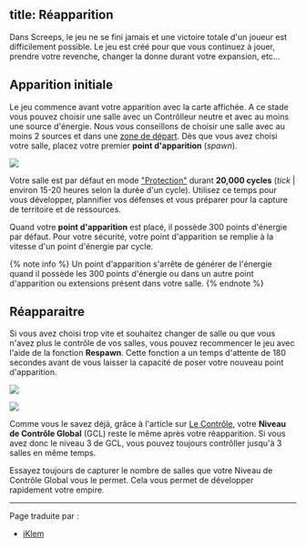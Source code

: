 title: Réapparition
---

Dans Screeps, le jeu ne se fini jamais et une victoire totale d'un joueur est difficilement possible. Le jeu est créé pour que vous continuez à jouer, prendre votre revenche, changer la donne durant votre expansion, etc...

## Apparition initiale

Le jeu commence avant votre apparition avec la carte affichée. A ce stade vous pouvez choisir une salle avec un Contrôlleur neutre et avec au moins une source d'énergie. Nous vous conseillons de choisir une salle avec au moins 2 sources et dans une [zone de départ](/start-areas.html). Dès que vous avez choisi votre salle, placez votre premier **point d'apparition** (_spawn_).

![](img/CreateSpawn.png)

Votre salle est par défaut en mode ["Protection"](/defense.html) durant **20,000 cycles** (_tick_ | environ 15-20 heures selon la durée d'un cycle). Utilisez ce temps pour vous développer, plannifier vos défenses et vous préparer pour la capture de territoire et de ressources.

Quand votre **point d'apparition** est placé, il possède 300 points d'énergie par défaut. Pour votre sécurité, votre point d'apparition se remplie à la vitesse d'un point d'énergie par cycle.

{% note info %}
Un point d'apparition s'arrête de générer de l'énergie quand il possède les 300 points d'énergie ou dans un autre point d'apparition ou extensions présent dans votre salle.
{% endnote %}

## Réapparaitre

Si vous avez choisi trop vite et souhaitez changer de salle ou que vous n'avez plus le contrôle de vos salles, vous pouvez recommencer le jeu avec l'aide de la fonction **Respawn**. Cette fonction a un temps d'attente de 180 secondes avant de vous laisser la capacité de poser votre nouveau point d'apparition.

![](img/Respawn.png)

![](img/RespawnConfirm.png)

Comme vous le savez déjà, grâce à l'article sur [Le Contrôle](/control.html), votre **Niveau de Contrôle Global** (GCL) reste le même après votre réapparition. Si vous avez donc le niveau 3 de GCL, vous pouvez toujours contrôller jusqu'à 3 salles en même temps.

Essayez toujours de capturer le nombre de salles que votre Niveau de Contrôle Global vous le permet. Cela vous permet de développer rapidement votre empire.

---
Page traduite par :
- [iKlem](https://github.com/iKlem)

